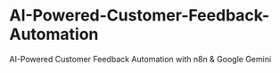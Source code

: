 # AI-Powered-Customer-Feedback-Automation
AI-Powered Customer Feedback Automation with n8n &amp; Google Gemini
